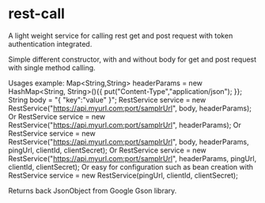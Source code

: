 # rest-call
A light weight service for calling rest get and post request with token authentication integrated.

Simple different constructor, with and without body for get and post request with single method calling.

Usages example:
Map<String,String> headerParams = new HashMap<String, String>(){{
            put("Content-Type","application/json");
        }};
String body = "{ \"key\":\"value\" }";
RestService service = new RestService("https://api.myurl.com:port/samplrUrl", body, headerParams);
Or
RestService service = new RestService("https://api.myurl.com:port/samplrUrl", headerParams);
Or 
RestService service = new RestService("https://api.myurl.com:port/samplrUrl", body, headerParams, pingUrl, clientId, clientSecret);
Or
RestService service = new RestService("https://api.myurl.com:port/samplrUrl", headerParams, pingUrl, clientId, clientSecret);
Or easy for configuration such as bean creation with
RestService service = new RestService(pingUrl, clientId, clientSecret);

Returns back JsonObject from Google Gson library.
